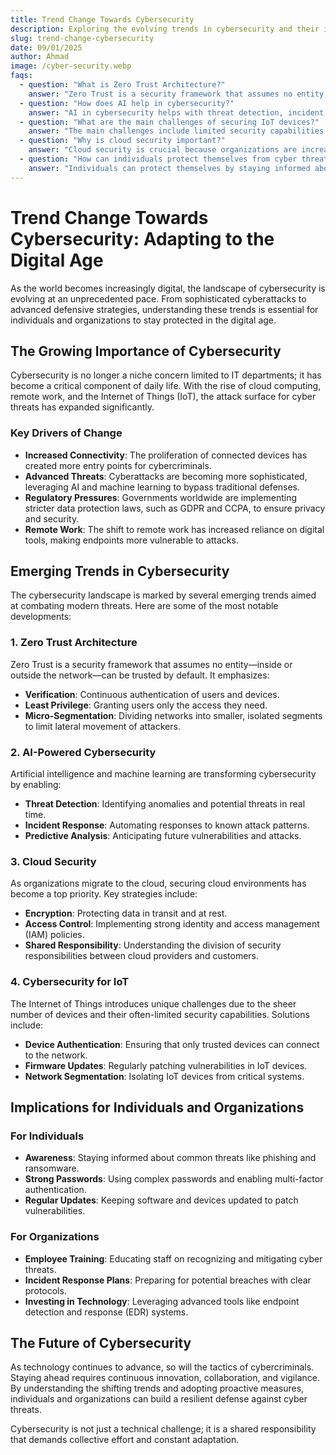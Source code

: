 ```yaml
---
title: Trend Change Towards Cybersecurity
description: Exploring the evolving trends in cybersecurity and their implications for individuals and organizations.
slug: trend-change-cybersecurity
date: 09/01/2025
author: Ahmad
image: /cyber-security.webp
faqs:
  - question: "What is Zero Trust Architecture?"
    answer: "Zero Trust is a security framework that assumes no entity, inside or outside the network, is trusted by default. It emphasizes continuous authentication and least privilege access."
  - question: "How does AI help in cybersecurity?"
    answer: "AI in cybersecurity helps with threat detection, incident response, and predictive analysis by identifying anomalies and automating responses to known attack patterns."
  - question: "What are the main challenges of securing IoT devices?"
    answer: "The main challenges include limited security capabilities of IoT devices, ensuring device authentication, and regular firmware updates to patch vulnerabilities."
  - question: "Why is cloud security important?"
    answer: "Cloud security is crucial because organizations are increasingly migrating to the cloud, making it necessary to protect data in transit and at rest, and manage access control effectively."
  - question: "How can individuals protect themselves from cyber threats?"
    answer: "Individuals can protect themselves by staying informed about common threats, using strong passwords, enabling multi-factor authentication, and keeping software and devices updated."
---
```


# Trend Change Towards Cybersecurity: Adapting to the Digital Age

As the world becomes increasingly digital, the landscape of cybersecurity is evolving at an unprecedented pace. From sophisticated cyberattacks to advanced defensive strategies, understanding these trends is essential for individuals and organizations to stay protected in the digital age.

## The Growing Importance of Cybersecurity

Cybersecurity is no longer a niche concern limited to IT departments; it has become a critical component of daily life. With the rise of cloud computing, remote work, and the Internet of Things (IoT), the attack surface for cyber threats has expanded significantly.

### Key Drivers of Change

- **Increased Connectivity**: The proliferation of connected devices has created more entry points for cybercriminals.
- **Advanced Threats**: Cyberattacks are becoming more sophisticated, leveraging AI and machine learning to bypass traditional defenses.
- **Regulatory Pressures**: Governments worldwide are implementing stricter data protection laws, such as GDPR and CCPA, to ensure privacy and security.
- **Remote Work**: The shift to remote work has increased reliance on digital tools, making endpoints more vulnerable to attacks.

## Emerging Trends in Cybersecurity

The cybersecurity landscape is marked by several emerging trends aimed at combating modern threats. Here are some of the most notable developments:

### 1. Zero Trust Architecture

Zero Trust is a security framework that assumes no entity—inside or outside the network—can be trusted by default. It emphasizes:

- **Verification**: Continuous authentication of users and devices.
- **Least Privilege**: Granting users only the access they need.
- **Micro-Segmentation**: Dividing networks into smaller, isolated segments to limit lateral movement of attackers.

### 2. AI-Powered Cybersecurity

Artificial intelligence and machine learning are transforming cybersecurity by enabling:

- **Threat Detection**: Identifying anomalies and potential threats in real time.
- **Incident Response**: Automating responses to known attack patterns.
- **Predictive Analysis**: Anticipating future vulnerabilities and attacks.

### 3. Cloud Security

As organizations migrate to the cloud, securing cloud environments has become a top priority. Key strategies include:

- **Encryption**: Protecting data in transit and at rest.
- **Access Control**: Implementing strong identity and access management (IAM) policies.
- **Shared Responsibility**: Understanding the division of security responsibilities between cloud providers and customers.

### 4. Cybersecurity for IoT

The Internet of Things introduces unique challenges due to the sheer number of devices and their often-limited security capabilities. Solutions include:

- **Device Authentication**: Ensuring that only trusted devices can connect to the network.
- **Firmware Updates**: Regularly patching vulnerabilities in IoT devices.
- **Network Segmentation**: Isolating IoT devices from critical systems.

## Implications for Individuals and Organizations

### For Individuals

- **Awareness**: Staying informed about common threats like phishing and ransomware.
- **Strong Passwords**: Using complex passwords and enabling multi-factor authentication.
- **Regular Updates**: Keeping software and devices updated to patch vulnerabilities.

### For Organizations

- **Employee Training**: Educating staff on recognizing and mitigating cyber threats.
- **Incident Response Plans**: Preparing for potential breaches with clear protocols.
- **Investing in Technology**: Leveraging advanced tools like endpoint detection and response (EDR) systems.

## The Future of Cybersecurity

As technology continues to advance, so will the tactics of cybercriminals. Staying ahead requires continuous innovation, collaboration, and vigilance. By understanding the shifting trends and adopting proactive measures, individuals and organizations can build a resilient defense against cyber threats.

Cybersecurity is not just a technical challenge; it is a shared responsibility that demands collective effort and constant adaptation.
